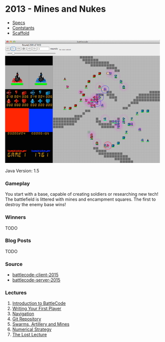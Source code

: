 # 2013 - Mines and Nukes

* [Specs](https://github.com/bovard/battlecode-server-2014/blob/325ac6f5a9b3333f439ed3d30aec33209746e982/specs.md)
* [Contstants](https://github.com/bovard/battlecode-server-2014/blob/325ac6f5a9b3333f439ed3d30aec33209746e982/src/main/battlecode/common/GameConstants.java)
* [Scaffold](https://github.com/bovard/bcode2013-scaffold)



![gameplay](./game2013.png)

Java Version: 1.5

### Gameplay
You start with a base, capable of creating soldiers or researching new tech! The battlefield is littered with mines and encampment squares. The first to destroy the enemy base wins!

### Winners
TODO

### Blog Posts

TODO

### Source

* [battlecode-client-2015](https://github.com/bovard/battlecode-client-2015)
* [battlecode-server-2015](https://github.com/bovard/battlecode-server-2015)


### Lectures

1. [Introduction to BattleCode](https://www.youtube.com/watch?v=BLExWo9Empk)
2. [Writing Your First Player](https://www.youtube.com/watch?v=Fl6fKzon8LI)
3. [Navigation](https://www.youtube.com/watch?v=PA3bcu83j38)
5. [Git Repository](https://www.youtube.com/watch?v=g2NoQCEgsCM)
6. [Swarms, Artillery and Mines](https://www.youtube.com/watch?v=dEXo0QyA-Rs)
7. [Numerical Strategy](https://www.youtube.com/watch?v=tbsYFzmk_24)
8. [The Lost Lecture](https://www.youtube.com/watch?v=pISCwkvKMZ0)